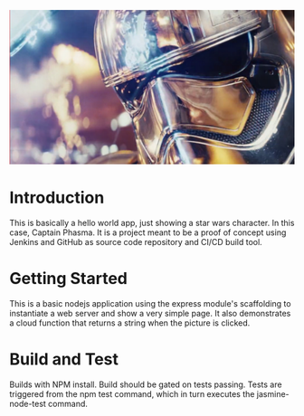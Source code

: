![Project Phasma](./public/images/captain_phasma.PNG)
# Introduction 
This is basically a hello world app, just showing a star wars character. In this case, Captain Phasma. It is a project meant to be a proof of concept using Jenkins and GitHub as source code repository and CI/CD build tool.

# Getting Started
This is a basic nodejs application using the express module's scaffolding to instantiate a web server and show a very simple page. It also demonstrates a cloud function that returns a string when the picture is clicked.

# Build and Test
Builds with NPM install. Build should be gated on tests passing. Tests are triggered from the npm test command, which in turn executes the jasmine-node-test command.

